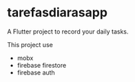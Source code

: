 # tarefasdiarasapp

A Flutter project to record your daily tasks.

This project use
* mobx
* firebase firestore
* firebase auth
